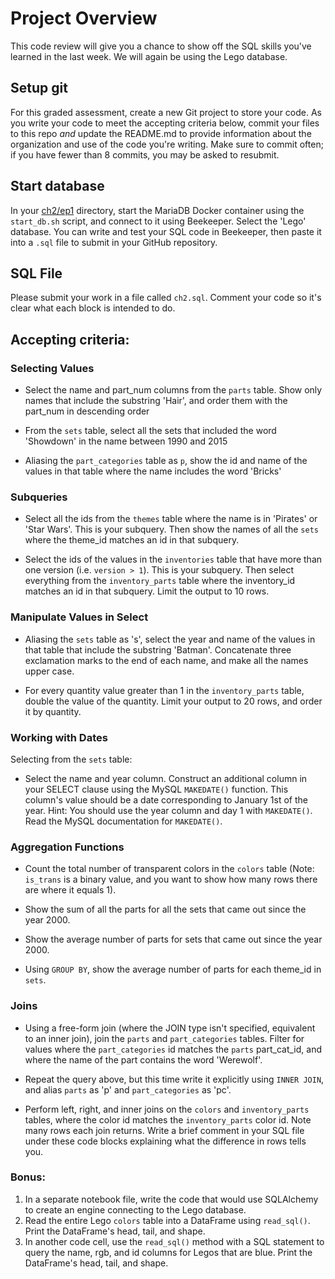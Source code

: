 # Project Overview
This code review will give you a chance to show off the SQL skills you've learned in the last week. We will again be using the Lego database.

## Setup git
For this graded assessment, create a new Git project to store your code. As you write your code to meet the accepting criteria below, commit your files to this repo _and_ update the README.md to provide information about the organization and use of the code you're writing. Make sure to commit often; if you have fewer than 8 commits, you may be asked to resubmit.

## Start database
In your [ch2/ep1](https://github.com/datastackacademy/data-engineering-bootcamp/tree/main/deb/ch2/ep1) directory, start the MariaDB Docker container using the `start_db.sh` script, and connect to it using Beekeeper. Select the 'Lego' database. You can write and test your SQL code in Beekeeper, then paste it into a `.sql` file to submit in your GitHub repository.

## SQL File
Please submit your work in a file called `ch2.sql`. Comment your code so it's clear what each block is intended to do.

## Accepting criteria:
### Selecting Values
- Select the name and part_num columns from the `parts` table. Show only names that include the substring 'Hair', and order them with the part_num in descending order

- From the `sets` table, select all the sets that included the word 'Showdown' in the name between 1990 and 2015

- Aliasing the `part_categories` table as `p`, show the id and name of the values in that table where the name includes the word 'Bricks'

### Subqueries
- Select all the ids from the `themes` table where the name is in 'Pirates' or 'Star Wars'. This is your subquery. Then show the names of all the `sets` where the theme_id matches an id in that subquery.

- Select the ids of the values in the `inventories` table that have more than one version (i.e. `version > 1`). This is your subquery. Then select everything from the `inventory_parts` table where the inventory_id matches an id in that subquery. Limit the output to 10 rows.

### Manipulate Values in Select
- Aliasing the `sets` table as 's', select the year and name of the values in that table that include the substring 'Batman'. Concatenate three exclamation marks to the end of each name, and make all the names upper case.

- For every quantity value greater than 1 in the `inventory_parts` table, double the value of the quantity. Limit your output to 20 rows, and order it by quantity.

### Working with Dates

Selecting from the `sets` table:
- Select the name and year column. Construct an additional column in your SELECT clause using the MySQL `MAKEDATE()` function. This column's value should be a date corresponding to January 1st of the year. Hint: You should use the year column and day 1 with `MAKEDATE()`. Read the MySQL documentation for `MAKEDATE()`.

### Aggregation Functions
- Count the total number of transparent colors in the `colors` table (Note: `is_trans` is a binary value, and you want to show how many rows there are where it equals 1).

- Show the sum of all the parts for all the sets that came out since the year 2000.

- Show the average number of parts for sets that came out since the year 2000.

- Using `GROUP BY`, show the average number of parts for each theme_id in `sets`.

### Joins
- Using a free-form join (where the JOIN type isn't specified, equivalent to an inner join), join the `parts` and `part_categories` tables. Filter for values where the `part_categories` id matches the `parts` part_cat_id, and where the name of the part contains the word 'Werewolf'.

- Repeat the query above, but this time write it explicitly using `INNER JOIN`, and alias `parts` as 'p' and `part_categories` as 'pc'.

- Perform left, right, and inner joins on the `colors` and `inventory_parts` tables, where the color id matches the `inventory_parts` color id. Note many rows each join returns. Write a brief comment in your SQL file under these code blocks explaining what the difference in rows tells you.


### Bonus:
1. In a separate notebook file, write the code that would use SQLAlchemy to create an engine connecting to the Lego database. 
2. Read the entire Lego `colors` table into a DataFrame using `read_sql()`. Print the DataFrame's head, tail, and shape. 
3. In another code cell, use the `read_sql()` method with a SQL statement to query the name, rgb, and id columns for Legos that are blue. Print the DataFrame's head, tail, and shape.